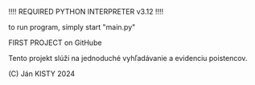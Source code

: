 !!!! REQUIRED PYTHON INTERPRETER v3.12 !!!!

to run program, simply start "main.py"



FIRST PROJECT on GitHube

Tento projekt slúži na jednoduché vyhľadávanie a evidenciu poistencov.

(C) Ján KISTY
        2024
